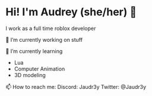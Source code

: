<h1><strong>Hi! I'm Audrey (she/her) 👋<br /></strong></h1>

I work as a full time roblox developer

🔭 I’m currently working on stuff

🌱 I’m currently learning
- Lua 
- Computer Animation
- 3D modeling

📫 How to reach me: 
Discord: Jaudr3y
Twitter: @Jaudr3y
